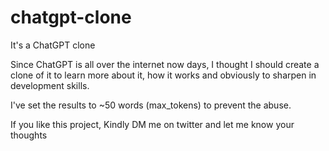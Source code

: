 # chatgpt-clone
It's a ChatGPT clone

Since ChatGPT is all over the internet now days, I thought I should create a clone of it to learn more about it, how it works and obviously to sharpen in development skills.

I've set the results to ~50 words (max_tokens) to prevent the abuse.

If you like this project, Kindly DM me on twitter and let me know your thoughts
